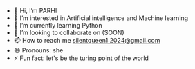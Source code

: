- 👋 Hi, I’m PARHI
- 👀 I’m interested in Artificial intelligence and Machine learning
- 🌱 I’m currently learning Python
- 💞️ I’m looking to collaborate on (SOON)
- 📫 How to reach me silentqueen1.2024@gmail.com
- 😄 Pronouns: she
- ⚡ Fun fact: let's be the turing point of the world

<!---
PARHI7/PARHI7 is a ✨ special ✨ repository because its `README.md` (this file) appears on your GitHub profile.
You can click the Preview link to take a look at your changes.
--->
